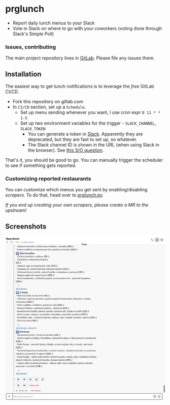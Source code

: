 # prglunch

- Report daily lunch menus to your Slack
- Vote in Slack on where to go with your coworkers (voting done through Slack's Simple Poll)

### Issues, contributing
The main project repository lives in [GitLab](https://gitlab.com/melkamar/prglunch). Please file any issues there.

## Installation
The easiest way to get lunch notifications is to leverage the *free* GitLab CI/CD.

- Fork this repository on gitlab.com
- In `CI/CD` section, set up a `Schedule`. 
  - Set up menu sending whenever you want, I use cron expr `0 11 * * 1-5`
  - Set up two environment variables for the trigger - `SLACK_CHANNEL`, `SLACK_TOKEN`
    - You can generate a token in [Slack](https://api.slack.com/custom-integrations/legacy-tokens). Apparently they are deprecated, but they are fast to set up, so whatever.
    - The Slack channel ID is shown in the URL (when using Slack in the browser). See [this S/O question](https://stackoverflow.com/a/44883343/428173).

That's it, you should be good to go. You can manually trigger the scheduler to see if something gets reported.

### Customizing reported restaurants

You can customize which menus you get sent by enabling/disabling _scrapers_. To do that, head over to [prglunch.py](prglunch/prglunch.py#L15).

*If you end up creating your own scrapers, please create a MR to the upstream!*

## Screenshots

![prglunch in Slack](docs/slack-screenshot.png "prglunch in Slack")